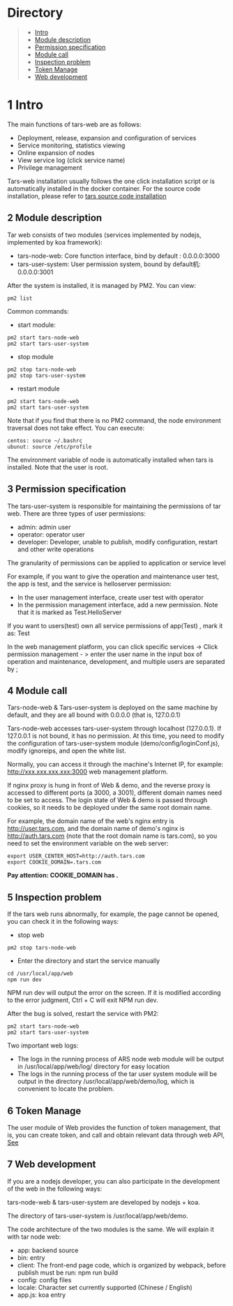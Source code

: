 
# Directory
> * [Intro](#chapter-1)
> * [Module description](#chapter-2)
> * [Permission specification](#chapter-3)
> * [Module call](#chapter-4)
> * [Inspection problem](#chapter-5)
> * [Token Manage](#chapter-6)
> * [Web development](#chapter-7)

# 1 <a id="chapter-1"></a>Intro

The main functions of tars-web are as follows:
- Deployment, release, expansion and configuration of services
- Service monitoring, statistics viewing
- Online expansion of nodes
- View service log (click service name)
- Privilege management

Tars-web installation usually follows the one click installation script or is automatically installed in the docker container. For the source code installation, please refer to [tars source code installation](source.md)

## 2 <a id="chapter-2"></a>Module description

Tar web consists of two modules (services implemented by nodejs, implemented by koa framework):
- tars-node-web: Core function interface, bind by default : 0.0.0.0:3000 
- tars-user-system: User permission system, bound by default机: 0.0.0.0:3001

After the system is installed, it is managed by PM2. You can view:

```
pm2 list
```

Common commands:
- start module:
```
pm2 start tars-node-web
pm2 start tars-user-system
```

- stop module
```
pm2 stop tars-node-web
pm2 stop tars-user-system
```

- restart module
```
pm2 start tars-node-web
pm2 start tars-user-system
```

Note that if you find that there is no PM2 command, the node environment traversal does not take effect. You can execute:
```
centos: source ~/.bashrc 
ubunut: source /etc/profile
```

The environment variable of node is automatically installed when tars is installed. Note that the user is root.

## 3 <a id="chapter-3"></a>Permission specification

The tars-user-system is responsible for maintaining the permissions of tar web. There are three types of user permissions:
- admin: admin user
- operator: operator user
- developer: Developer, unable to publish, modify configuration, restart and other write operations

The granularity of permissions can be applied to application or service level

For example, if you want to give the operation and maintenance user test, the app is test, and the service is helloserver permission:
- In the user management interface, create user test with operator
- In the permission management interface, add a new permission. Note that it is marked as Test.HelloServer

If you want to users(test) own all  service permissions of app(Test) , mark it as: Test

In the web management platform, you can click specific services -> Click permission management - > enter the user name in the input box of operation and maintenance, development, and multiple users are separated by ;


## 4 <a id="chapter-4"></a>Module call

Tars-node-web & Tars-user-system is deployed on the same machine by default, and they are all bound with 0.0.0.0 (that is, 127.0.0.1)

Tars-node-web accesses tars-user-system through localhost (127.0.0.1). If 127.0.0.1 is not bound, it has no permission. At this time, you need to modify the configuration of tars-user-system module (demo/config/loginConf.js), modify ignoreips, and open the white list.


Normally, you can access it through the machine's Internet IP, for example: http://xxx.xxx.xxx.xxx:3000 web management platform.

If nginx proxy is hung in front of Web & demo, and the reverse proxy is accessed to different ports (a 3000, a 3001), different domain names need to be set to access. The login state of Web & demo is passed through cookies, so it needs to be deployed under the same root domain name.

For example, the domain name of the web's nginx entry is http://user.tars.com, and the domain name of demo's nginx is http://auth.tars.com (note that the root domain name is tars.com), so you need to set the environment variable on the web server:

```
export USER_CENTER_HOST=http://auth.tars.com
export COOKIE_DOMAIN=.tars.com
```

**Pay attention: COOKIE_DOMAIN has .**

## 5 <a id="chapter-5"></a>Inspection problem

If the tars web runs abnormally, for example, the page cannot be opened, you can check it in the following ways:

- stop web
```
pm2 stop tars-node-web
```

- Enter the directory and start the service manually
```
cd /usr/local/app/web
npm run dev
```

NPM run dev will output the error on the screen. If it is modified according to the error judgment, Ctrl + C will exit NPM run dev.

After the bug is solved, restart the service with PM2:
```
pm2 start tars-node-web
pm2 start tars-user-system
```

Two important web logs:
- The logs in the running process of ARS node web module will be output in /usr/local/app/web/log/ directory for easy location
- The logs in the running process of the tar user system module will be output in the directory /usr/local/app/web/demo/log, which is convenient to locate the problem.

## 6 <a id="chapter-6"></a>Token Manage

The user module of Web provides the function of token management, that is, you can create token, and call and obtain relevant data through web API, [See](../dev/tars-web-api.md)

## 7 <a id="chapter-7"></a>Web development

If you are a nodejs developer, you can also participate in the development of the web in the following ways:

tars-node-web & tars-user-system are developed by nodejs + koa.

The directory of tars-user-system is /usr/local/app/web/demo.

The code architecture of the two modules is the same. We will explain it with tar node web:
- app: backend source
- bin: entry
- client: The front-end page code, which is organized by webpack, before publish must be run: npm run build
- config: config files
- locale: Character set currently supported (Chinese / English)
- app.js: koa entry
